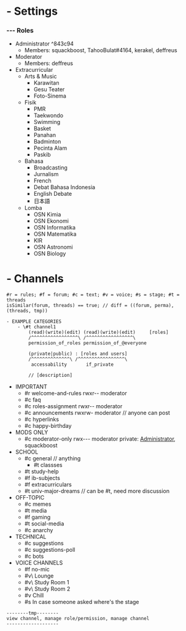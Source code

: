 # - Settings
### --- Roles 
- Administrator ^843c94
	- Members: squackboost, TahooBulat#4164, kerakel, deffreus
- Moderator
	- Members: deffreus
- Extracurricular
	- Arts & Music
		- Karawitan
		- Gesu Teater
		- Foto-Sinema
	- Fisik
		- PMR
		- Taekwondo
		- Swimming
		- Basket
		- Panahan
		- Badminton
		- Pecinta Alam
		- Paskib
	- Bahasa
		- Broadcasting
		- Jurnalism
		- French
		- Debat Bahasa Indonesia
		- English Debate
		- 日本語
	- Lomba
		- OSN Kimia
		- OSN Ekonomi
		- OSN Informatika
		- OSN Matematika
		- KIR
		- OSN Astronomi
		- OSN Biology
# - Channels
```
#r = rules; #f = forum; #c = text; #v = voice; #s = stage; #t = threads
isSimilar(forum, threads) == true; // diff = ((forum, perma), (threads, tmp))

- EXAMPLE CATEGORIES
	- \#t channel1
		(read)(write)(edit) (read)(write)(edit)     [roles] 
		/^^^^^^^^^^^^^^^^^\ /^^^^^^^^^^^^^^^^^\                     
		permission_of_roles permission_of_@everyone                
		 
		(private|public) : [roles and users]
		/^^^^^^^^^^^^^^\ /^^^^^^^^^^^^^^^^^\
		 accessability       if_private
		 
		// [description]
```

- IMPORTANT
	- \#r welcome-and-rules
		rwxr-- moderator
	- \#c faq
	- \#c roles-assignment
		rwxr-- moderator
	- \#c announcements
		rwxrw- moderator
		// anyone can post
	- \#c hyperlinks
	 - \#c happy-birthday
- MODS ONLY
	- \#c moderator-only
		rwx--- moderator
		private: [Administrator]([[#^843c94]]), squackboost
- SCHOOL
	- \#c general
		// anything
		- \#t classses
	- \#t study-help
	- \#f ib-subjects
	- \#f extracurriculars
	- \#t univ-major-dreams
		// can be \#t, need more discussion
- OFF-TOPIC
	- \#c memes
	- \#t media
	- \#f gaming
	- \#t social-media
	- \#c anarchy
- TECHNICAL
	- \#c suggestions
	- \#c suggestions-poll
	- \#c bots
- VOICE CHANNELS
	- \#f no-mic
	- \#v\ Lounge
	- \#v\ Study Room 1
	- \#v\ Study Room 2
	- \#v Chill
	- \#s In case someone asked where's the stage

```
--------tmp--------
view channel, manage role/permission, manage channel
-------------------
```